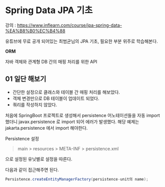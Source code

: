 # Spring Data JPA 기초



강의 : https://www.inflearn.com/course/jpa-spring-data-%EA%B8%B0%EC%B4%88

유튜브에 무료 공개 되어있는 최범균님의 JPA 기초, 필요한 부분 위주로 학습해본다.



**ORM**

자바 객체와 관계형 DB 간의 매핑 처리를 위한 API



## 01 일단 해보기

- 간단한 설정으로 클래스와 테이블 간 매핑 처리를 해보았다.
- 객체 변경만으로 DB 테이블이 업데이트 되었다.
- 쿼리를 작성하지 않았다.



처음에 SpringBoot 프로젝트로 생성해서 persistence 어노테이션들을 자동 import 했더니 javax.persistence 로 import 되어 에러가 발생했다. 해당 예제는 jakarta.persistence 에서 import 해야한다.

Persistence 설정

>  main > resources > META-INF > persistence.xml 



<persistence-unit> 으로 설정된 유닛별로 설정을 따른다.

다음과 같이 접근해주면 된다.

```java
Persistence.createEntityManagerFactory(persistence-unit의 name);
```

